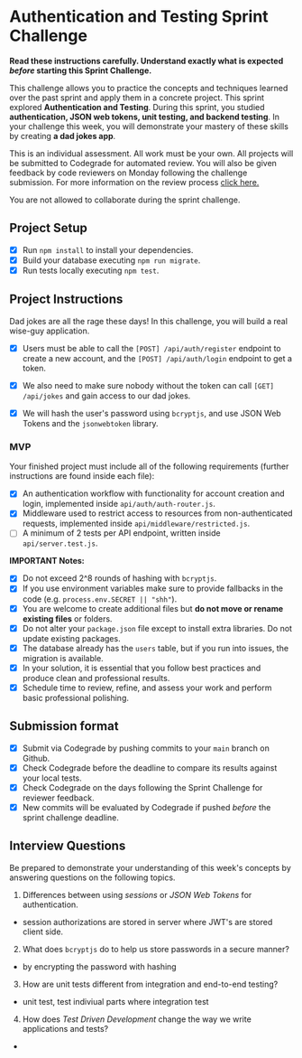 # Authentication and Testing Sprint Challenge

**Read these instructions carefully. Understand exactly what is expected _before_ starting this Sprint Challenge.**

This challenge allows you to practice the concepts and techniques learned over the past sprint and apply them in a concrete project. This sprint explored **Authentication and Testing**. During this sprint, you studied **authentication, JSON web tokens, unit testing, and backend testing**. In your challenge this week, you will demonstrate your mastery of these skills by creating **a dad jokes app**.

This is an individual assessment. All work must be your own. All projects will be submitted to Codegrade for automated review. You will also be given feedback by code reviewers on Monday following the challenge submission. For more information on the review process [click here.](https://www.notion.so/bloomtech/How-to-View-Feedback-in-CodeGrade-c5147cee220c4044a25de28bcb6bb54a)

You are not allowed to collaborate during the sprint challenge.

## Project Setup

- [x] Run `npm install` to install your dependencies.
- [x] Build your database executing `npm run migrate`.
- [x] Run tests locally executing `npm test`.

## Project Instructions

Dad jokes are all the rage these days! In this challenge, you will build a real wise-guy application.

- [x] Users must be able to call the `[POST] /api/auth/register` endpoint to create a new account, and the `[POST] /api/auth/login` endpoint to get a token.

- [x] We also need to make sure nobody without the token can call `[GET] /api/jokes` and gain access to our dad jokes.

- [x] We will hash the user's password using `bcryptjs`, and use JSON Web Tokens and the `jsonwebtoken` library.

### MVP

Your finished project must include all of the following requirements (further instructions are found inside each file):

- [x] An authentication workflow with functionality for account creation and login, implemented inside `api/auth/auth-router.js`.
- [x] Middleware used to restrict access to resources from non-authenticated requests, implemented inside `api/middleware/restricted.js`.
- [ ] A minimum of 2 tests per API endpoint, written inside `api/server.test.js`.

**IMPORTANT Notes:**

- [x] Do not exceed 2^8 rounds of hashing with `bcryptjs`.
- [x] If you use environment variables make sure to provide fallbacks in the code (e.g. `process.env.SECRET || "shh"`).
- [x] You are welcome to create additional files but **do not move or rename existing files** or folders.
- [x] Do not alter your `package.json` file except to install extra libraries. Do not update existing packages.
- [x] The database already has the `users` table, but if you run into issues, the migration is available.
- [x] In your solution, it is essential that you follow best practices and produce clean and professional results.
- [x] Schedule time to review, refine, and assess your work and perform basic professional polishing.

## Submission format

- [x] Submit via Codegrade by pushing commits to your `main` branch on Github.
- [x] Check Codegrade before the deadline to compare its results against your local tests.
- [x] Check Codegrade on the days following the Sprint Challenge for reviewer feedback.
- [x] New commits will be evaluated by Codegrade if pushed _before_ the sprint challenge deadline.

## Interview Questions

Be prepared to demonstrate your understanding of this week's concepts by answering questions on the following topics.

1. Differences between using _sessions_ or _JSON Web Tokens_ for authentication.

- session authorizations are stored in server where JWT's are stored client side.

2. What does `bcryptjs` do to help us store passwords in a secure manner?

- by encrypting the password with hashing

3. How are unit tests different from integration and end-to-end testing?

- unit test, test indiviual parts where integration test

4. How does _Test Driven Development_ change the way we write applications and tests?

- 
